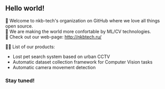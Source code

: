 ## Hello world!

👋 Welcome to nkb-tech's organization on GitHub where we love all things open source.<br />
🙋‍ We are making the world more confortable by ML/CV technologies.<br />
🤖 Check out our web-page: http://nkbtech.ru/


👩‍💻 List of our products:
- Lost pet search system based on urban CCTV
- Automatic dataset collection framework for Computer Vision tasks
- Automatic camera movement detection

### Stay tuned!

